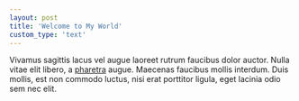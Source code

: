 ```yaml
---
layout: post
title: 'Welcome to My World'
custom_type: 'text'
---
```


Vivamus sagittis lacus vel augue laoreet rutrum faucibus dolor auctor. Nulla vitae elit libero, a [pharetra](http://google.com) augue. Maecenas faucibus mollis interdum. Duis mollis, est non commodo luctus, nisi erat porttitor ligula, eget lacinia odio sem nec elit.